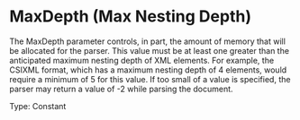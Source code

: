 # MaxDepth (Max Nesting Depth)

The MaxDepth parameter controls, in part, the amount of memory that will be allocated for the parser. This value must be at least one greater than the anticipated maximum nesting depth of XML elements. For example, the CSIXML format, which has a maximum nesting depth of 4 elements, would require a minimum of 5 for this value. If too small of a value is specified, the parser may return a value of -2 while parsing the document.

Type: Constant
